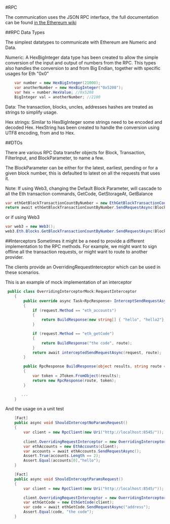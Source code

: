 #RPC

The communication uses the JSON RPC interface, the full documentation can be found [in the Ethereum wiki](https://github.com/ethereum/wiki/wiki/JSON-RPC)

##RPC Data Types

The simplest datatypes to communicate with Ethereum are Numeric and Data.

Numeric: A HexBigInteger data type has been created to allow the simple conversion of the input and output of numbers from the RPC.
This types also handles the conversion to and from Big Endian, together with specific usages for Eth "0x0"

```csharp
    var number = new HexBigInteger(21000);
    var anotherNumber = new HexBigInteger("0x5208");
    var hex = number.HexValue; //0x5208
    BigInteger val = anotherNumber; //2100
```

Data: The transaction, blocks, uncles, addresses hashes are treated as strings to simplify usage.

Hex strings: Similar to HexBigInteger some strings need to be encoded and decoded Hex. HexString has been created to handle the conversion using UTF8 encoding, from and to Hex.

##DTOs

There are various RPC Data transfer objects for Block, Transaction, FilterInput, and BlockParameter, to name a few.

The BlockParameter can be either for the latest, earliest, pending or for a given block number, this is defaulted to latest on all the requests that uses it. 

Note: If using Web3, changing the Default Block Parameter, will cascade to all the Eth transaction commands, GetCode, GetStorageAt, GetBalance

```csharp
var ethGetBlockTransactionCountByNumber = new EthGetBlockTransactionCountByNumber(client);
return await ethGetBlockTransactionCountByNumber.SendRequestAsync(BlockParameter.CreateLatest());
```

or if using Web3

```csharp
var web3 = new Web3();
web3.Eth.Blocks.GetBlockTransactionCountByNumber.SendRequestAsync(BlockParameter.CreateLatest());
```

##Interceptors
Sometimes it might be a need to provide a different implementation to the RPC methods. For example, we might want to sign offline all the transaction requests, or might want to route to another provider.

The clients provide an OverridingRequestInterceptor which can be used in these scenarios.

This is an example of mock implementation of an interceptor

```csharp
 public class OverridingInterceptorMock:RequestInterceptor
    {
        public override async Task<RpcResponse> InterceptSendRequestAsync(Func<RpcRequest, string, Task<RpcResponse>> interceptedSendRequestAsync, RpcRequest request, string route = null)
        {
            if (request.Method == "eth_accounts")
            {
                return BuildResponse(new string[] { "hello", "hello2"}, route);
            }

            if (request.Method == "eth_getCode")
            {
                return BuildResponse("the code", route);
            }
            return await interceptedSendRequestAsync(request, route);
        }

        public RpcResponse BuildResponse(object results, string route = null)
        {
            var token = JToken.FromObject(results);
            return new RpcResponse(route, token);
        }

       ...
    }

```

And the usage on a unit test
```csharp
    [Fact]
    public async void ShouldInterceptNoParamsRequest()
    {
        var client = new RpcClient(new Uri("http://localhost:8545/"));
        
        client.OverridingRequestInterceptor = new OverridingInterceptorMock();
        var ethAccounts = new EthAccounts(client);
        var accounts = await ethAccounts.SendRequestAsync();
        Assert.True(accounts.Length == 2);
        Assert.Equal(accounts[0],"hello");
    }

    [Fact]
    public async void ShouldInterceptParamsRequest()
    {
        var client = new RpcClient(new Uri("http://localhost:8545/"));

        client.OverridingRequestInterceptor = new OverridingInterceptorMock();
        var ethGetCode = new EthGetCode(client);
        var code = await ethGetCode.SendRequestAsync("address");
        Assert.Equal(code, "the code");
    }
```
